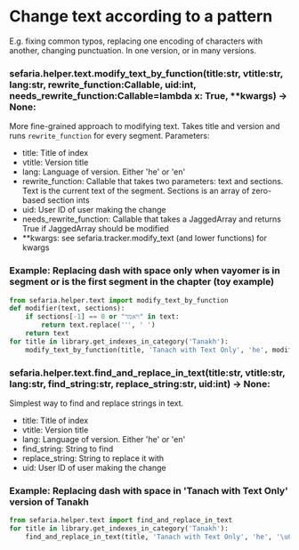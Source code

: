 # Change text according to a pattern
E.g. fixing common typos, replacing one encoding of characters with another, changing punctuation.  In one version, or in many versions.

### sefaria.helper.text.modify_text_by_function(title:str, vtitle:str, lang:str, rewrite_function:Callable, uid:int, needs_rewrite_function:Callable=lambda x: True, **kwargs) -> None:
More fine-grained approach to modifying text.
Takes title and version and runs `rewrite_function` for every segment.
Parameters:
- title: Title of index
- vtitle: Version title
- lang: Language of version. Either 'he' or 'en'
- rewrite_function: Callable that takes two parameters: text and sections. Text is the current text of the segment. Sections is an array of zero-based section ints
- uid: User ID of user making the change
- needs_rewrite_function: Callable that takes a JaggedArray and returns True if JaggedArray should be modified
- **kwargs: see sefaria.tracker.modify_text (and lower functions) for kwargs

### Example: Replacing dash with space only when vayomer is in segment or is the first segment in the chapter (toy example)

```python
from sefaria.helper.text import modify_text_by_function
def modifier(text, sections):
    if sections[-1] == 0 or "ויאמר" in text:
        return text.replace('־', ' ')
    return text
for title in library.get_indexes_in_category('Tanakh'):
    modify_text_by_function(title, 'Tanach with Text Only', 'he', modifier, 5842, skip_links=True)
```

### sefaria.helper.text.find_and_replace_in_text(title:str, vtitle:str, lang:str, find_string:str, replace_string:str, uid:int) -> None:
Simplest way to find and replace strings in text.
- title: Title of index
- vtitle: Version title
- lang: Language of version. Either 'he' or 'en'
- find_string: String to find
- replace_string: String to replace it with
- uid: User ID of user making the change

### Example: Replacing dash with space in 'Tanach with Text Only' version of Tanakh

```python
from sefaria.helper.text import find_and_replace_in_text
for title in library.get_indexes_in_category('Tanakh'):
    find_and_replace_in_text(title, 'Tanach with Text Only', 'he', '\u05BE', ' ', 5842)  # \u05BE is Hebrew dash
```

